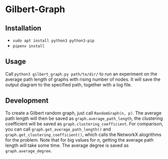 # Gilbert-Graph

## Installation
* `sudo apt install python3 python3-pip`
* `pipenv install`

## Usage
Call `python3 gilbert_graph.py path/to/dir/` to run an experiment on the average path length of graphs with rising number of nodes. It will save the output diagram to the specified path, together with a log file. 

## Development
To create a Gilbert random graph, just call `RandomGraph(n, p)`. The average path length will then be saved as `graph.average_path_length`, the clustering coefficient will be saved as `graph.clustering_coefficient`. For comparison, you can call `graph.get_average_path_length()` and `graph.get_clustering_coefficient()`, which calls the NetworkX alogrithms for the problem. Note that for big values for n, getting the average path length will take some time. The average degree is saved as `graph.average_degree`.
